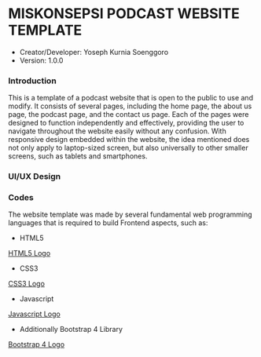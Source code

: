 # MISKONSEPSI PODCAST WEBSITE TEMPLATE

* Creator/Developer: Yoseph Kurnia Soenggoro
* Version: 1.0.0

### Introduction
This is a template of a podcast website that is open to the public to use and modify. It consists of several pages, including the home page, the about us page, the podcast page, and the contact us page. Each of the pages were designed to function independently and effectively, providing the user to navigate throughout the website easily without any confusion. With responsive design embedded within the website, the idea mentioned does not only apply to laptop-sized screen, but also universally to other smaller screens, such as tablets and smartphones. 

### UI/UX Design



### Codes
The website template was made by several fundamental web programming languages that is required to build Frontend aspects, such as:
* HTML5

[HTML5 Logo]()

* CSS3 

[CSS3 Logo]()

* Javascript

[Javascript Logo]()

* Additionally Bootstrap 4 Library

[Bootstrap 4 Logo]()
